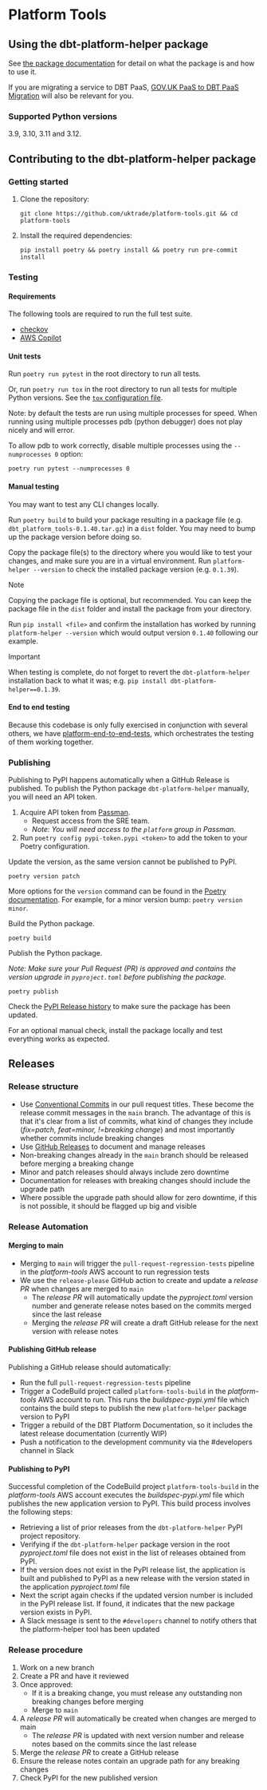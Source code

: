 # Platform Tools

## Using the dbt-platform-helper package

See [the package documentation](https://github.com/uktrade/platform-tools/blob/main/dbt_platform_helper/README.md) for detail on what the package is and how to use it.

If you are migrating a service to DBT PaaS, [GOV.UK PaaS to DBT PaaS Migration](https://github.com/uktrade/platform-documentation/blob/main/docs/playbooks/migrating-from-govuk-paas/migration-guide.md) will also be relevant for you.

### Supported Python versions

3.9, 3.10, 3.11 and 3.12.

## Contributing to the dbt-platform-helper package

### Getting started

1. Clone the repository:

   ```
   git clone https://github.com/uktrade/platform-tools.git && cd platform-tools
   ```

2. Install the required dependencies:

   ```
   pip install poetry && poetry install && poetry run pre-commit install
   ```

### Testing

#### Requirements

The following tools are required to run the full test suite.

- [checkov](https://www.checkov.io/)
- [AWS Copilot](https://aws.github.io/copilot-cli/)

#### Unit tests

Run `poetry run pytest` in the root directory to run all tests.

Or, run `poetry run tox` in the root directory to run all tests for multiple Python versions. See the [`tox` configuration file](tox.ini).

Note: by default the tests are run using multiple processes for speed. When running using multiple processes pdb (python debugger) does not play nicely and will error.

To allow pdb to work correctly, disable multiple processes using the `--numprocesses 0` option:

`poetry run pytest --numprocesses 0`

#### Manual testing

You may want to test any CLI changes locally.

Run `poetry build` to build your package resulting in a package file (e.g. `dbt_platform_tools-0.1.40.tar.gz`) in a `dist` folder. You may need to bump up the package version before doing so.

Copy the package file(s) to the directory where you would like to test your changes, and make sure you are in a virtual environment. Run `platform-helper --version` to check the installed package version (e.g. `0.1.39`).

> [!NOTE]
> Copying the package file is optional, but recommended. You can keep the package file in the `dist` folder and install the package from your directory.

Run `pip install <file>` and confirm the installation has worked by running `platform-helper --version` which would output version `0.1.40` following our example.

> [!IMPORTANT]
> When testing is complete, do not forget to revert the `dbt-platform-helper` installation back to what it was; e.g. `pip install dbt-platform-helper==0.1.39`.

#### End to end testing

Because this codebase is only fully exercised in conjunction with several others, we have [platform-end-to-end-tests](https://github.com/uktrade/platform-end-to-end-tests), which orchestrates the testing of them working together.

### Publishing

Publishing to PyPI happens automatically when a GitHub Release is published. To publish the Python package `dbt-platform-helper` manually, you will need an API token.

1. Acquire API token from [Passman](https://passman.ci.uktrade.digital/secret/cc82a3f7-ddfa-4312-ab56-1ff8528dadc8/).
   - Request access from the SRE team.
   - _Note: You will need access to the `platform` group in Passman._
2. Run `poetry config pypi-token.pypi <token>` to add the token to your Poetry configuration.

Update the version, as the same version cannot be published to PyPI.

```
poetry version patch
```

More options for the `version` command can be found in the [Poetry documentation](https://python-poetry.org/docs/cli/#version). For example, for a minor version bump: `poetry version minor`.

Build the Python package.

```
poetry build
```

Publish the Python package.

_Note: Make sure your Pull Request (PR) is approved and contains the version upgrade in `pyproject.toml` before publishing the package._

```
poetry publish
```

Check the [PyPI Release history](https://pypi.org/project/dbt-platform-helper/#history) to make sure the package has been updated.

For an optional manual check, install the package locally and test everything works as expected.

## Releases

### Release structure

- Use [Conventional Commits](https://www.conventionalcommits.org/en/v1.0.0/) in our pull request titles. These become the release commit messages in the `main` branch. The advantage of this is that it's clear from a list of commits, what kind of changes they include (_fix=patch, feat=minor, !=breaking change_) and most importantly whether commits include breaking changes
- Use [GitHub Releases](https://docs.github.com/en/repositories/releasing-projects-on-github/managing-releases-in-a-repository) to document and manage releases
- Non-breaking changes already in the `main` branch should be released before merging a breaking change
- Minor and patch releases should always include zero downtime
- Documentation for releases with breaking changes should include the upgrade path
- Where possible the upgrade path should allow for zero downtime, if this is not possible, it should be flagged up big and visible

### Release Automation

#### Merging to main

- Merging to `main` will trigger the `pull-request-regression-tests` pipeline in the _platform-tools_ AWS account to run regression tests
- We use the `release-please` GitHub action to create and update a _release PR_ when changes are merged to `main`
  - The _release PR_ will automatically update the _pyproject.toml_ version number and generate release notes based on the commits merged since the last release
  - Merging the _release PR_ will create a draft GitHub release for the next version with release notes

#### Publishing GitHub release

Publishing a GitHub release should automatically:

- Run the full `pull-request-regression-tests` pipeline
- Trigger a CodeBuild project called `platform-tools-build` in the _platform-tools_ AWS account to run. This runs the _buildspec-pypi.yml_ file which contains the build steps to publish the new `platform-helper` package version to PyPI
- Trigger a rebuild of the DBT Platform Documentation, so it includes the latest release documentation (currently WIP)
- Push a notification to the development community via the #developers channel in Slack

#### Publishing to PyPI

Successful completion of the CodeBuild project `platform-tools-build` in the _platform-tools_ AWS account executes the _buildspec-pypi.yml_ file which publishes the new application version to PyPI. This build process involves the following steps:

- Retrieving a list of prior releases from the `dbt-platform-helper` PyPI project repository.
- Verifying if the `dbt-platform-helper` package version in the root _pyproject.toml_ file does not exist in the list of releases obtained from PyPI.
- If the version does not exist in the PyPI release list, the application is built and published to PyPI as a new release with the version stated in the application _pyproject.toml_ file
- Next the script again checks if the updated version number is included in the PyPI release list.
If found, it indicates that the new package version exists in PyPI.
- A Slack message is sent to the `#developers` channel to notify others that the platform-helper tool has been updated

### Release procedure

1. Work on a new branch
2. Create a PR and have it reviewed
3. Once approved:
   - If it is a breaking change, you must release any outstanding non breaking changes before merging
   - Merge to `main`
5. A _release PR_ will automatically be created when changes are merged to main
   - The _release PR_ is updated with next version number and release notes based on the commits since the last release
6. Merge the _release PR_ to create a GitHub release
7. Ensure the release notes contain an upgrade path for any breaking changes
8. Check PyPI for the new published version

